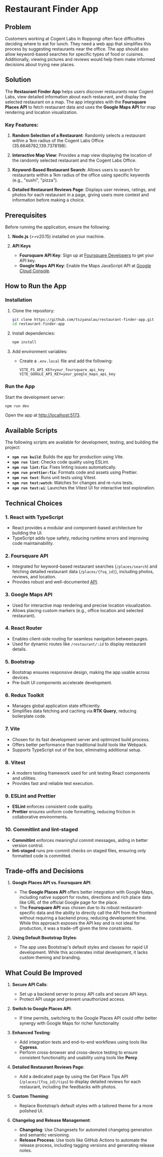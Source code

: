 # Restaurant Finder App

## Problem

Customers working at Cogent Labs in Roppongi often face difficulties deciding where to eat for lunch. They need a web app that simplifies this process by suggesting restaurants near the office. The app should also allow keyword-based searches for specific types of food or cuisines. Additionally, viewing pictures and reviews would help them make informed decisions about trying new places.

## Solution

The **Restaurant Finder App** helps users discover restaurants near Cogent Labs, view detailed information about each restaurant, and display the selected restaurant on a map. The app integrates with the **Foursquare Places API** to fetch restaurant data and uses the **Google Maps API** for map rendering and location visualization.

### Key Features:

1. **Random Selection of a Restaurant**: Randomly selects a restaurant within a 1km radius of the Cogent Labs Office (35.6646782,139.7378198).

2. **Interactive Map View**: Provides a map view displaying the location of the randomly selected restaurant and the Cogent Labs Office.

3. **Keyword-Based Restaurant Search**: Allows users to search for restaurants within a 1km radius of the office using specific keywords (e.g., "sushi", "pizza").

4. **Detailed Restaurant Reviews Page**: Displays user reviews, ratings, and photos for each restaurant in a page, giving users more context and information before making a choice.

## Prerequisites

Before running the application, ensure the following:

1. **Node.js** (>=v20.15) installed on your machine.

2. **API Keys**
   - **Foursquare API Key**: Sign up at [Foursquare Developers](https://docs.foursquare.com/developer/reference/places-api-get-started) to get your API key.
   - **Google Maps API Key**: Enable the Maps JavaScript API at [Google Cloud Console](https://console.cloud.google.com/).

## How to Run the App

### Installation

1. Clone the repository:

   ```bash
   git clone https://github.com/tszyanalau/restaurant-finder-app.git
   cd restaurant-finder-app
   ```

2. Install dependencies:

   ```bash
   npm install
   ```

3. Add environment variables:
   - Create a `.env.local` file and add the following:
     ```env
     VITE_FS_API_KEY=your_foursquare_api_key
     VITE_GOOGLE_API_KEY=your_google_maps_api_key
     ```

### Run the App

Start the development server:

```bash
npm run dev
```

Open the app at [http://localhost:5173](http://localhost:5173).

## Available Scripts

The following scripts are available for development, testing, and building the project:

- **`npm run build`**: Builds the app for production using Vite.
- **`npm run lint`**: Checks code quality using ESLint.
- **`npm run lint:fix`**: Fixes linting issues automatically.
- **`npm run prettier:fix`**: Formats code and assets using Prettier.
- **`npm run test`**: Runs unit tests using Vitest.
- **`npm run test:watch`**: Watches for changes and re-runs tests.
- **`npm run test:ui`**: Launches the Vitest UI for interactive test exploration.

## Technical Choices

### **1. React with TypeScript**

- React provides a modular and component-based architecture for building the UI.
- TypeScript adds type safety, reducing runtime errors and improving code maintainability.

### **2. Foursquare API**

- Integrated for keyword-based restaurant searches (`/places/search`) and fetching detailed restaurant data (`/places/{fsq_id}`), including photos, reviews, and location.
- Provides robust and well-documented [API](https://docs.foursquare.com/developer/reference/search-data).

### **3. Google Maps API**

- Used for interactive map rendering and precise location visualization.
- Allows placing custom markers (e.g., office location and selected restaurant).

### **4. React Router**

- Enables client-side routing for seamless navigation between pages.
- Used for dynamic routes like `/restaurant/:id` to display restaurant details.

### **5. Bootstrap**

- Bootstrap ensures responsive design, making the app usable across devices.
- Pre-built UI components accelerate development.

### **6. Redux Toolkit**

- Manages global application state efficiently.
- Simplifies data fetching and caching via **RTK Query**, reducing boilerplate code.

### **7. Vite**

- Chosen for its fast development server and optimized build process.
- Offers better performance than traditional build tools like Webpack.
- Supports TypeScript out of the box, eliminating additional setup.

### **8. Vitest**

- A modern testing framework used for unit testing React components and utilities.
- Provides fast and reliable test execution.

### **9. ESLint and Prettier**

- **ESLint** enforces consistent code quality.
- **Prettier** ensures uniform code formatting, reducing friction in collaborative environments.

### **10. Commitlint and lint-staged**

- **Commitlint** enforces meaningful commit messages, aiding in better version control.
- **lint-staged** runs pre-commit checks on staged files, ensuring only formatted code is committed.

## Trade-offs and Decisions

1. **Google Places API vs. Foursquare API**:

   - The **Google Places API** offers better integration with Google Maps, including native support for routes, directions and rich place data like URL of the official Google page for the place.
   - The **Foursquare API** was chosen due to its robust restaurant-specific data and the ability to directly call the API from the frontend without requiring a backend proxy, reducing development time. While this approach exposes the API key and is not ideal for production, it was a trade-off given the time constraints.

2. **Using Default Bootstrap Styles**:
   - The app uses Bootstrap's default styles and classes for rapid UI development. While this accelerates initial development, it lacks custom theming and branding.

## What Could Be Improved

1. **Secure API Calls**:

   - Set up a backend server to proxy API calls and secure API keys.
   - Protect API usage and prevent unauthorized access.

2. **Switch to Google Places API**:

   - If time permits, switching to the Google Places API could offer better synergy with Google Maps for richer functionality

3. **Enhanced Testing**:

   - Add integration tests and end-to-end workflows using tools like **Cypress**.
   - Perform cross-browser and cross-device testing to ensure consistent functionality and usability using tools like **Percy**.

4. **Detailed Restaurant Reviews Page**:

   - Add a dedicated page by using the Get Place Tips API (`/places/{fsq_id}/tips`) to display detailed reviews for each restaurant, including the feedbacks with photos.

5. **Custom Theming**:

   - Replace Bootstrap’s default styles with a tailored theme for a more polished UI.

6. **Changelog and Release Management**:
   - **Changelog**: Use Changesets for automated changelog generation and semantic versioning.
   - **Release Process**: Use tools like GitHub Actions to automate the release process, including tagging versions and generating release notes.
